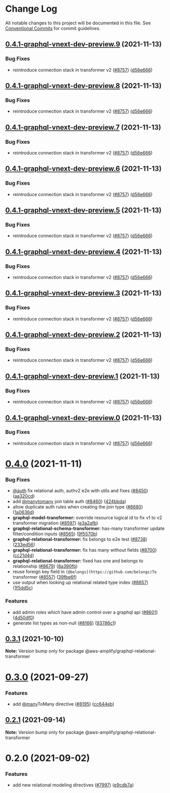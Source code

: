 # Change Log

All notable changes to this project will be documented in this file.
See [Conventional Commits](https://conventionalcommits.org) for commit guidelines.

## [0.4.1-graphql-vnext-dev-preview.9](https://github.com/aws-amplify/amplify-cli/compare/@aws-amplify/graphql-relational-transformer@0.4.0...@aws-amplify/graphql-relational-transformer@0.4.1-graphql-vnext-dev-preview.9) (2021-11-13)


### Bug Fixes

* reintroduce connection stack in transformer v2 ([#8757](https://github.com/aws-amplify/amplify-cli/issues/8757)) ([d56e666](https://github.com/aws-amplify/amplify-cli/commit/d56e6666e66f3f740f7db60e2f422a6f5a7ead57))





## [0.4.1-graphql-vnext-dev-preview.8](https://github.com/aws-amplify/amplify-cli/compare/@aws-amplify/graphql-relational-transformer@0.4.0...@aws-amplify/graphql-relational-transformer@0.4.1-graphql-vnext-dev-preview.8) (2021-11-13)


### Bug Fixes

* reintroduce connection stack in transformer v2 ([#8757](https://github.com/aws-amplify/amplify-cli/issues/8757)) ([d56e666](https://github.com/aws-amplify/amplify-cli/commit/d56e6666e66f3f740f7db60e2f422a6f5a7ead57))





## [0.4.1-graphql-vnext-dev-preview.7](https://github.com/aws-amplify/amplify-cli/compare/@aws-amplify/graphql-relational-transformer@0.4.0...@aws-amplify/graphql-relational-transformer@0.4.1-graphql-vnext-dev-preview.7) (2021-11-13)


### Bug Fixes

* reintroduce connection stack in transformer v2 ([#8757](https://github.com/aws-amplify/amplify-cli/issues/8757)) ([d56e666](https://github.com/aws-amplify/amplify-cli/commit/d56e6666e66f3f740f7db60e2f422a6f5a7ead57))





## [0.4.1-graphql-vnext-dev-preview.6](https://github.com/aws-amplify/amplify-cli/compare/@aws-amplify/graphql-relational-transformer@0.4.0...@aws-amplify/graphql-relational-transformer@0.4.1-graphql-vnext-dev-preview.6) (2021-11-13)


### Bug Fixes

* reintroduce connection stack in transformer v2 ([#8757](https://github.com/aws-amplify/amplify-cli/issues/8757)) ([d56e666](https://github.com/aws-amplify/amplify-cli/commit/d56e6666e66f3f740f7db60e2f422a6f5a7ead57))





## [0.4.1-graphql-vnext-dev-preview.5](https://github.com/aws-amplify/amplify-cli/compare/@aws-amplify/graphql-relational-transformer@0.4.0...@aws-amplify/graphql-relational-transformer@0.4.1-graphql-vnext-dev-preview.5) (2021-11-13)


### Bug Fixes

* reintroduce connection stack in transformer v2 ([#8757](https://github.com/aws-amplify/amplify-cli/issues/8757)) ([d56e666](https://github.com/aws-amplify/amplify-cli/commit/d56e6666e66f3f740f7db60e2f422a6f5a7ead57))





## [0.4.1-graphql-vnext-dev-preview.4](https://github.com/aws-amplify/amplify-cli/compare/@aws-amplify/graphql-relational-transformer@0.4.0...@aws-amplify/graphql-relational-transformer@0.4.1-graphql-vnext-dev-preview.4) (2021-11-13)


### Bug Fixes

* reintroduce connection stack in transformer v2 ([#8757](https://github.com/aws-amplify/amplify-cli/issues/8757)) ([d56e666](https://github.com/aws-amplify/amplify-cli/commit/d56e6666e66f3f740f7db60e2f422a6f5a7ead57))





## [0.4.1-graphql-vnext-dev-preview.3](https://github.com/aws-amplify/amplify-cli/compare/@aws-amplify/graphql-relational-transformer@0.4.0...@aws-amplify/graphql-relational-transformer@0.4.1-graphql-vnext-dev-preview.3) (2021-11-13)


### Bug Fixes

* reintroduce connection stack in transformer v2 ([#8757](https://github.com/aws-amplify/amplify-cli/issues/8757)) ([d56e666](https://github.com/aws-amplify/amplify-cli/commit/d56e6666e66f3f740f7db60e2f422a6f5a7ead57))





## [0.4.1-graphql-vnext-dev-preview.2](https://github.com/aws-amplify/amplify-cli/compare/@aws-amplify/graphql-relational-transformer@0.4.0...@aws-amplify/graphql-relational-transformer@0.4.1-graphql-vnext-dev-preview.2) (2021-11-13)


### Bug Fixes

* reintroduce connection stack in transformer v2 ([#8757](https://github.com/aws-amplify/amplify-cli/issues/8757)) ([d56e666](https://github.com/aws-amplify/amplify-cli/commit/d56e6666e66f3f740f7db60e2f422a6f5a7ead57))





## [0.4.1-graphql-vnext-dev-preview.1](https://github.com/aws-amplify/amplify-cli/compare/@aws-amplify/graphql-relational-transformer@0.4.0...@aws-amplify/graphql-relational-transformer@0.4.1-graphql-vnext-dev-preview.1) (2021-11-13)


### Bug Fixes

* reintroduce connection stack in transformer v2 ([#8757](https://github.com/aws-amplify/amplify-cli/issues/8757)) ([d56e666](https://github.com/aws-amplify/amplify-cli/commit/d56e6666e66f3f740f7db60e2f422a6f5a7ead57))





## [0.4.1-graphql-vnext-dev-preview.0](https://github.com/aws-amplify/amplify-cli/compare/@aws-amplify/graphql-relational-transformer@0.4.0...@aws-amplify/graphql-relational-transformer@0.4.1-graphql-vnext-dev-preview.0) (2021-11-13)


### Bug Fixes

* reintroduce connection stack in transformer v2 ([#8757](https://github.com/aws-amplify/amplify-cli/issues/8757)) ([d56e666](https://github.com/aws-amplify/amplify-cli/commit/d56e6666e66f3f740f7db60e2f422a6f5a7ead57))





# [0.4.0](https://github.com/aws-amplify/amplify-cli/compare/@aws-amplify/graphql-relational-transformer@0.3.1...@aws-amplify/graphql-relational-transformer@0.4.0) (2021-11-11)


### Bug Fixes

* [@auth](https://github.com/auth) fix relational auth, authv2 e2e with utils and fixes ([#8450](https://github.com/aws-amplify/amplify-cli/issues/8450)) ([aa320cd](https://github.com/aws-amplify/amplify-cli/commit/aa320cd2414665a484438f0764cf68fd78caa26a))
* add [@manytomany](https://github.com/manytomany) join table auth ([#8460](https://github.com/aws-amplify/amplify-cli/issues/8460)) ([424bbda](https://github.com/aws-amplify/amplify-cli/commit/424bbda410fbab100d475d37fa9ab291bfd05317))
* allow duplicate auth rules when creating the join type ([#8680](https://github.com/aws-amplify/amplify-cli/issues/8680)) ([1a0636d](https://github.com/aws-amplify/amplify-cli/commit/1a0636d72d010b9d0ed18d511f853bcbffa9d421))
* **graphql-model-transformer:** override resource logical id to fix v1 to v2 transformer migration ([#8597](https://github.com/aws-amplify/amplify-cli/issues/8597)) ([e3a2afb](https://github.com/aws-amplify/amplify-cli/commit/e3a2afbbed6e97f143fc7c83064e2193f4c91bdd))
* **graphql-relational-schema-transformer:** has-many transformer update filter/condition inputs ([#8565](https://github.com/aws-amplify/amplify-cli/issues/8565)) ([9f5570b](https://github.com/aws-amplify/amplify-cli/commit/9f5570b6095ba57f2f3e514279a2f13f041e2b38))
* **graphql-relational-transformer:** fix belongs to e2e test ([#8738](https://github.com/aws-amplify/amplify-cli/issues/8738)) ([233ed56](https://github.com/aws-amplify/amplify-cli/commit/233ed56d2fc74020321816c53555cb04b23b9d6a))
* **graphql-relational-transformer:** fix has many without fields ([#8700](https://github.com/aws-amplify/amplify-cli/issues/8700)) ([cc21d4d](https://github.com/aws-amplify/amplify-cli/commit/cc21d4dcf827a9ef27a89dffe828f3726a03ecea))
* **graphql-relational-transformer:** fixed has one and belongs to relationship ([#8679](https://github.com/aws-amplify/amplify-cli/issues/8679)) ([8a390fb](https://github.com/aws-amplify/amplify-cli/commit/8a390fba8a34002abb94d28702db2dde088811d9))
* reuse foreign key field in `[@belongs](https://github.com/belongs)To` transformer ([#8557](https://github.com/aws-amplify/amplify-cli/issues/8557)) ([39fbe6f](https://github.com/aws-amplify/amplify-cli/commit/39fbe6f61687a0ffbaff5914069f64a69c23e0d6))
* use output when looking up relational related type index ([#8657](https://github.com/aws-amplify/amplify-cli/issues/8657)) ([1f5dd5c](https://github.com/aws-amplify/amplify-cli/commit/1f5dd5ce2eeb3b91a13c7e2bd9e3ffbfcab0c3fe))


### Features

* add admin roles which have admin control over a graphql api ([#8601](https://github.com/aws-amplify/amplify-cli/issues/8601)) ([4d50df0](https://github.com/aws-amplify/amplify-cli/commit/4d50df000c6e11165d2da766c0eaa0097d88a0c2))
* generate list types as non-null ([#8166](https://github.com/aws-amplify/amplify-cli/issues/8166)) ([93786c1](https://github.com/aws-amplify/amplify-cli/commit/93786c13ef04c72748ca32a1ef7878c0e6b5b129))





## [0.3.1](https://github.com/aws-amplify/amplify-cli/compare/@aws-amplify/graphql-relational-transformer@0.3.0...@aws-amplify/graphql-relational-transformer@0.3.1) (2021-10-10)

**Note:** Version bump only for package @aws-amplify/graphql-relational-transformer





# [0.3.0](https://github.com/aws-amplify/amplify-cli/compare/@aws-amplify/graphql-relational-transformer@0.2.1...@aws-amplify/graphql-relational-transformer@0.3.0) (2021-09-27)


### Features

* add [@many](https://github.com/many)ToMany directive ([#8195](https://github.com/aws-amplify/amplify-cli/issues/8195)) ([cc644eb](https://github.com/aws-amplify/amplify-cli/commit/cc644ebc4968f29ad6b3f0b42013d7ee6a142f7e))





## [0.2.1](https://github.com/aws-amplify/amplify-cli/compare/@aws-amplify/graphql-relational-transformer@0.2.0...@aws-amplify/graphql-relational-transformer@0.2.1) (2021-09-14)

**Note:** Version bump only for package @aws-amplify/graphql-relational-transformer





# 0.2.0 (2021-09-02)


### Features

* add new relational modeling directives ([#7997](https://github.com/aws-amplify/amplify-cli/issues/7997)) ([e9cdb7a](https://github.com/aws-amplify/amplify-cli/commit/e9cdb7a1a45b8f16546952a469ab2d45f82e855c))
